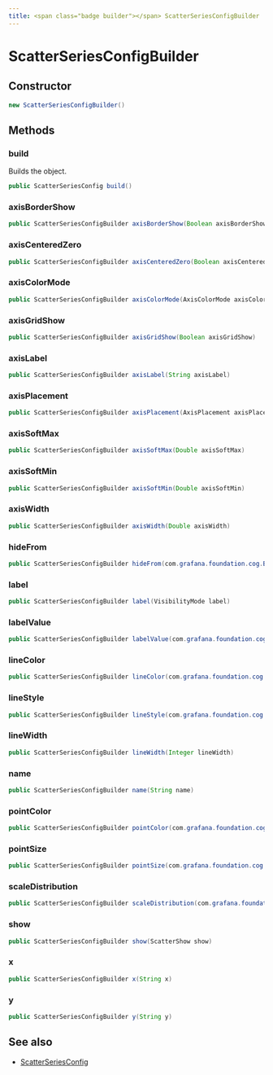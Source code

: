 ```yaml
---
title: <span class="badge builder"></span> ScatterSeriesConfigBuilder
---
```

# <span class="badge builder"></span> ScatterSeriesConfigBuilder

## Constructor

```java
new ScatterSeriesConfigBuilder()
```
## Methods

### <span class="badge object-method"></span> build

Builds the object.

```java
public ScatterSeriesConfig build()
```

### <span class="badge object-method"></span> axisBorderShow

```java
public ScatterSeriesConfigBuilder axisBorderShow(Boolean axisBorderShow)
```

### <span class="badge object-method"></span> axisCenteredZero

```java
public ScatterSeriesConfigBuilder axisCenteredZero(Boolean axisCenteredZero)
```

### <span class="badge object-method"></span> axisColorMode

```java
public ScatterSeriesConfigBuilder axisColorMode(AxisColorMode axisColorMode)
```

### <span class="badge object-method"></span> axisGridShow

```java
public ScatterSeriesConfigBuilder axisGridShow(Boolean axisGridShow)
```

### <span class="badge object-method"></span> axisLabel

```java
public ScatterSeriesConfigBuilder axisLabel(String axisLabel)
```

### <span class="badge object-method"></span> axisPlacement

```java
public ScatterSeriesConfigBuilder axisPlacement(AxisPlacement axisPlacement)
```

### <span class="badge object-method"></span> axisSoftMax

```java
public ScatterSeriesConfigBuilder axisSoftMax(Double axisSoftMax)
```

### <span class="badge object-method"></span> axisSoftMin

```java
public ScatterSeriesConfigBuilder axisSoftMin(Double axisSoftMin)
```

### <span class="badge object-method"></span> axisWidth

```java
public ScatterSeriesConfigBuilder axisWidth(Double axisWidth)
```

### <span class="badge object-method"></span> hideFrom

```java
public ScatterSeriesConfigBuilder hideFrom(com.grafana.foundation.cog.Builder<HideSeriesConfig> hideFrom)
```

### <span class="badge object-method"></span> label

```java
public ScatterSeriesConfigBuilder label(VisibilityMode label)
```

### <span class="badge object-method"></span> labelValue

```java
public ScatterSeriesConfigBuilder labelValue(com.grafana.foundation.cog.Builder<TextDimensionConfig> labelValue)
```

### <span class="badge object-method"></span> lineColor

```java
public ScatterSeriesConfigBuilder lineColor(com.grafana.foundation.cog.Builder<ColorDimensionConfig> lineColor)
```

### <span class="badge object-method"></span> lineStyle

```java
public ScatterSeriesConfigBuilder lineStyle(com.grafana.foundation.cog.Builder<LineStyle> lineStyle)
```

### <span class="badge object-method"></span> lineWidth

```java
public ScatterSeriesConfigBuilder lineWidth(Integer lineWidth)
```

### <span class="badge object-method"></span> name

```java
public ScatterSeriesConfigBuilder name(String name)
```

### <span class="badge object-method"></span> pointColor

```java
public ScatterSeriesConfigBuilder pointColor(com.grafana.foundation.cog.Builder<ColorDimensionConfig> pointColor)
```

### <span class="badge object-method"></span> pointSize

```java
public ScatterSeriesConfigBuilder pointSize(com.grafana.foundation.cog.Builder<ScaleDimensionConfig> pointSize)
```

### <span class="badge object-method"></span> scaleDistribution

```java
public ScatterSeriesConfigBuilder scaleDistribution(com.grafana.foundation.cog.Builder<ScaleDistributionConfig> scaleDistribution)
```

### <span class="badge object-method"></span> show

```java
public ScatterSeriesConfigBuilder show(ScatterShow show)
```

### <span class="badge object-method"></span> x

```java
public ScatterSeriesConfigBuilder x(String x)
```

### <span class="badge object-method"></span> y

```java
public ScatterSeriesConfigBuilder y(String y)
```

## See also

 * <span class="badge object-type-class"></span> [ScatterSeriesConfig](./object-ScatterSeriesConfig.md)
